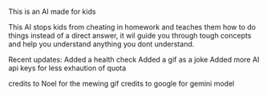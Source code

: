 This is an AI made for kids




This AI stops kids from cheating in homework and teaches them how to do things instead of a direct answer, 
it wil guide you through tough concepts and help you understand anything you dont understand.






Recent updates:
Added a health check
Added a gif as a joke
Added more AI api keys for less exhaution of quota








credits to Noel for the mewing gif
credits to google for gemini model
